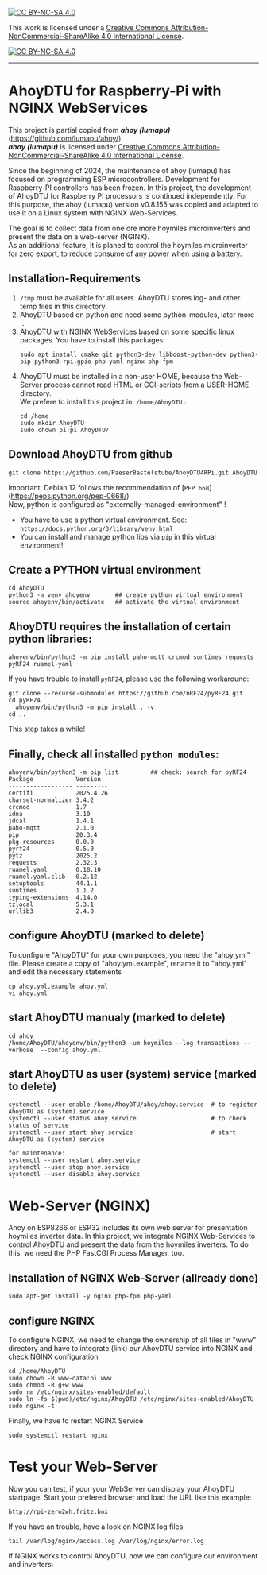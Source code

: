 [![CC BY-NC-SA 4.0][cc-by-nc-sa-shield]][cc-by-nc-sa]

This work is licensed under a
[Creative Commons Attribution-NonCommercial-ShareAlike 4.0 International License][cc-by-nc-sa].

[![CC BY-NC-SA 4.0][cc-by-nc-sa-image]][cc-by-nc-sa]

[cc-by-nc-sa]: https://creativecommons.org/licenses/by-nc-sa/4.0/deed.de
[cc-by-nc-sa-image]: https://licensebuttons.net/l/by-nc-sa/4.0/88x31.png
[cc-by-nc-sa-shield]: https://img.shields.io/badge/License-CC%20BY--NC--SA%204.0-lightgrey.svg

---
# AhoyDTU for Raspberry-Pi with NGINX WebServices

This project is partial copied from ***ahoy (lumapu)*** (https://github.com/lumapu/ahoy/)  
***ahoy (lumapu)*** is licensed under
[Creative Commons Attribution-NonCommercial-ShareAlike 4.0 International License][cc-by-nc-sa].

Since the beginning of 2024, the maintenance of ahoy (lumapu) has focused on programming ESP microcontrollers.
Development for Raspberry-PI controllers has been frozen. 
In this project, the development of AhoyDTU for Raspberry PI processors is continued independently.
For this purpose, the ahoy (lumapu) version v0.8.155 was copied and adapted to use it on a Linux system with NGINX Web-Services.

The goal is to collect data from one ore more hoymiles microinverters and present the data on a web-server (NGINX).  
As an additional feature, it is planed to control the hoymiles microinverter for zero export, to reduce consume of any power when using a battery.

## Installation-Requirements
1. `/tmp` must be available for all users. AhoyDTU stores log- and other temp files in this directory.
2. AhoyDTU based on python and need some python-modules, later more ...
3. AhoyDTU with NGINX WebServices based on some specific linux packages. You have to install this packages:
   ```code
   sudo apt install cmake git python3-dev libboost-python-dev python3-pip python3-rpi.gpio php-yaml nginx php-fpm
   ```
4. AhoyDTU must be installed in a non-user HOME, because the Web-Server process cannot read HTML or CGI-scripts from a USER-HOME directory.  
   We prefere to install this project in: `/home/AhoyDTU` :
   ```code
   cd /home
   sudo mkdir AhoyDTU
   sudo chown pi:pi AhoyDTU/
   ```

## Download AhoyDTU from github
```code
git clone https://github.com/PaeserBastelstube/AhoyDTU4RPi.git AhoyDTU
```

Important: Debian 12 follows the recommendation of [`PEP 668`]
(https://peps.python.org/pep-0668/)  
Now, python is configured as "externally-managed-environment" !
- You have to use a python virtual environment. See: `https://docs.python.org/3/library/venv.html`
- You can install and manage python libs via `pip` in this virtual environment!

## Create a PYTHON virtual environment
```code
cd AhoyDTU
python3 -m venv ahoyenv       ## create python virtual environment
source ahoyenv/bin/activate   ## activate the virtual environment
```

## AhoyDTU requires the installation of certain python libraries:
```code
ahoyenv/bin/python3 -m pip install paho-mqtt crcmod suntimes requests pyRF24 ruamel-yaml
```

If you have trouble to install `pyRF24`, please use the following workaround:
```code
git clone --recurse-submodules https://github.com/nRF24/pyRF24.git
cd pyRF24
  ahoyenv/bin/python3 -m pip install . -v
cd ..
```
This step takes a while!


## Finally, check all installed `python modules`:
```code
ahoyenv/bin/python3 -m pip list         ## check: search for pyRF24
Package            Version
------------------ ---------
certifi            2025.4.26
charset-normalizer 3.4.2
crcmod             1.7
idna               3.10
jdcal              1.4.1
paho-mqtt          2.1.0
pip                20.3.4
pkg-resources      0.0.0
pyrf24             0.5.0
pytz               2025.2
requests           2.32.3
ruamel.yaml        0.18.10
ruamel.yaml.clib   0.2.12
setuptools         44.1.1
suntimes           1.1.2
typing-extensions  4.14.0
tzlocal            5.3.1
urllib3            2.4.0
```

## configure AhoyDTU (marked to delete)
To configure "AhoyDTU" for your own purposes, you need the "ahoy.yml" file.
Please create a copy of "ahoy.yml.example", rename it to "ahoy.yml" and edit the necessary statements
```code
cp ahoy.yml.example ahoy.yml
vi ahoy.yml
```

## start AhoyDTU manualy (marked to delete)
```code
cd ahoy
/home/AhoyDTU/ahoyenv/bin/python3 -um hoymiles --log-transactions --verbose  --config ahoy.yml
```

## start AhoyDTU as user (system) service (marked to delete)
```code
systemctl --user enable /home/AhoyDTU/ahoy/ahoy.service  # to register AhoyDTU as (system) service
systemctl --user status ahoy.service                     # to check status of service
systemctl --user start ahoy.service                      # start AhoyDTU as (system) service

for maintenance:
systemctl --user restart ahoy.service
systemctl --user stop ahoy.service
systemctl --user disable ahoy.service
```


# Web-Server (NGINX)
Ahoy on ESP8266 or ESP32 includes its own web server for presentation hoymiles inverter data.
In this project, we integrate NGINX Web-Services to control AhoyDTU and present the data from the hoymiles inverters.
To do this, we need the PHP FastCGI Process Manager, too.

## Installation of NGINX Web-Server (allready done)
```code
sudo apt-get install -y nginx php-fpm php-yaml
```

## configure NGINX
To configure NGINX, we need to change the ownership of all files in "www" directory and have
to integrate (link) our AhoyDTU service into NGINX and check NGINX configuration
```code
cd /home/AhoyDTU
sudo chown -R www-data:pi www
sudo chmod -R g+w www
sudo rm /etc/nginx/sites-enabled/default
sudo ln -fs $(pwd)/etc/nginx/AhoyDTU /etc/nginx/sites-enabled/AhoyDTU
sudo nginx -t
```

Finally, we have to restart NGINX Service
```code
sudo systemctl restart nginx
```

# Test your Web-Server
Now you can test, if your your WebServer can display your AhoyDTU startpage. Start your prefered browser and load the URL like this example:
```code
http://rpi-zero2wh.fritz.box
```

If you have an trouble, have a look on NGINX log files:
```code
tail /var/log/nginx/access.log /var/log/nginx/error.log
```

If NGINX works to control AhoyDTU, now we can configure our environment and inverters:


